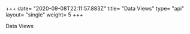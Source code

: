 +++
date= "2020-09-08T22:11:57.883Z"
title= "Data Views"
type= "api"
layout= "single"
weight= 5
+++

Data Views